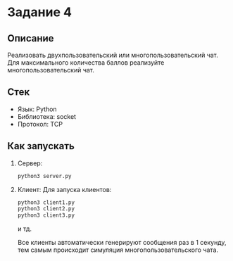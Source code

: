 # Задание 4

## Описание

Реализовать двухпользовательский или многопользовательский чат. Для максимального количества баллов реализуйте многопользовательский чат.

## Стек

- Язык: Python
- Библиотека: socket
- Протокол: TCP

## Как запускать

1. Сервер:
    ```bash
    python3 server.py
    ```
2. Клиент:
   Для запуска клиентов:
    ```bash
    python3 client1.py
    python3 client2.py
    python3 client3.py
    ```
   и тд.

   Все клиенты автоматически генерируют сообщения раз в 1 секунду, тем самым происходит симуляция многопользовательского чата.